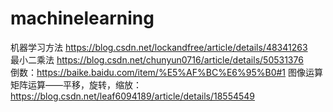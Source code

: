 # machinelearning
机器学习方法 https://blog.csdn.net/lockandfree/article/details/48341263  
最小二乘法 https://blog.csdn.net/chunyun0716/article/details/50531376  
倒数：https://baike.baidu.com/item/%E5%AF%BC%E6%95%B0#1
图像运算 
  矩阵运算——平移，旋转，缩放：https://blog.csdn.net/leaf6094189/article/details/18554549
  